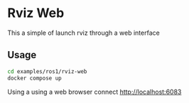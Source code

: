 # Rviz Web

This a simple of launch rviz through a web interface

## Usage

```bash
cd examples/ros1/rviz-web
docker compose up
```

Using a using a web browser connect [http://localhost:6083](http://localhost:6180)

